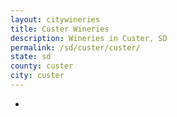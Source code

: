 ```yaml
---
layout: citywineries
title: Custer Wineries
description: Wineries in Custer, SD
permalink: /sd/custer/custer/
state: sd
county: custer
city: custer
---
```

-
